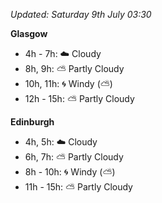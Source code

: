 *Updated: Saturday 9th July 03:30*

**Glasgow**

* 4h - 7h: :cloud: Cloudy
* 8h, 9h: :partly_sunny: Partly Cloudy
* 10h, 11h: :cyclone: Windy (:partly_sunny:)
* 12h - 15h: :partly_sunny: Partly Cloudy

**Edinburgh**

* 4h, 5h: :cloud: Cloudy
* 6h, 7h: :partly_sunny: Partly Cloudy
* 8h - 10h: :cyclone: Windy (:partly_sunny:)
* 11h - 15h: :partly_sunny: Partly Cloudy
